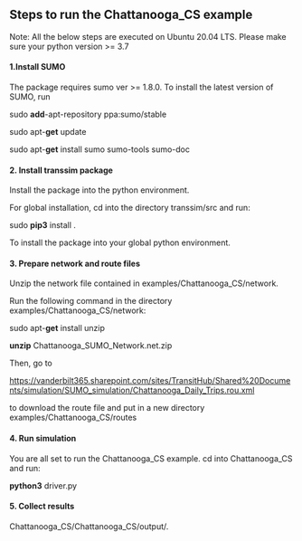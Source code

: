 ## Steps to run the Chattanooga_CS example

Note: All the below steps are executed on Ubuntu 20.04 LTS. Please make sure your python version >= 3.7

#### 1.Install SUMO

The package requires sumo ver >= 1.8.0. To install the latest version of SUMO, run

sudo **add**-apt-repository ppa:sumo/stable

sudo apt-**get** update

sudo apt-**get** install sumo sumo-tools sumo-doc

#### 2. Install transsim package

Install the package into the python environment.

For global installation, cd into the directory transsim/src and run:

sudo **pip3** install .

To install the package into your global python environment. 

#### 3. Prepare network and route files

Unzip the network file contained in examples/Chattanooga_CS/network.

Run the following command in the directory examples/Chattanooga_CS/network:

sudo apt-**get** install unzip

**unzip** Chattanooga_SUMO_Network.net.zip

Then, go to

https://vanderbilt365.sharepoint.com/sites/TransitHub/Shared%20Documents/simulation/SUMO_simulation/Chattanooga_Daily_Trips.rou.xml

to download the route file and put in a new directory examples/Chattanooga_CS/routes

#### 4. Run simulation

You are all set to run the Chattanooga_CS example. cd into Chattanooga_CS and run:

**python3** driver.py

#### 5. Collect results

Chattanooga_CS/Chattanooga_CS/output/.







